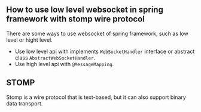 ## How to use low level websocket in spring framework with stomp wire protocol


There are some ways to use websocket of spring framework, such as low level or hight level.

- Use low level api with implements `WebSocketHandler` interface or abstract class `AbstractWebSocketHandler`.
- Use high level api with `@MessageMapping`.

## STOMP 

Stomp is a wire protocol that is text-based, but it can also support binary data transport. 
